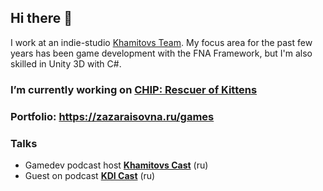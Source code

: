 ## Hi there 👋
I work at an indie-studio [Khamitovs Team](https://github.com/KhamitovsTeam). My focus area for the past few years has been game development with the FNA Framework, but I'm also skilled in Unity 3D with C#.

### I’m currently working on [CHIP: Rescuer of Kittens](https://store.steampowered.com/app/1029830/CHIP_Rescuer_of_Kittens/)
### Portfolio: https://zazaraisovna.ru/games
### Talks
- Gamedev podcast host [**Khamitovs Cast**](https://podcast.khamitovs.team/) (ru)
- Guest on podcast [**KDI Cast**](https://youtu.be/hBHWjgHkn0w) (ru)

<!--
**zazaraisovna/zazaraisovna** is a ✨ _special_ ✨ repository because its `README.md` (this file) appears on your GitHub profile.

Here are some ideas to get you started:

- 🔭 I’m currently working on ...
- 🌱 I’m currently learning ...
- 👯 I’m looking to collaborate on ...
- 🤔 I’m looking for help with ...
- 💬 Ask me about ...
- 📫 How to reach me: ...
- 😄 Pronouns: ...
- ⚡ Fun fact: ...
-->
